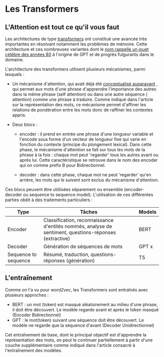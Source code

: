 # Les Transformers 

## L'Attention est tout ce qu'il vous faut


Les architectures de type [transformers](https://arxiv.org/abs/1706.03762) ont constitué une avancée très importantes en résolvant notamment les problèmes de mémoire. Cette architecture et ces nombreuses variantes dont le [nom rappelle un jouet célèbre des années 80](https://www.google.com/search?q=80%27s+transformers+toys&oq=80%27s+transfo&aqs=chrome.1.0i19i512l2j69i57j0i19i512l7.4930j0j15&sourceid=chrome&ie=UTF-8) à l'origine de GPT et de progrès fulgurants dans le domaine.

L'architecture des transformers utilisent plusieurs mécanismes, parmi lesquels :

- Un mécanisme d'attention, qui avait déjà été [conceptualisé auparavant](https://arxiv.org/pdf/1409.0473.pdf) , qui permet aux mots d'une phrase d'apprendre l'importance des autres dans la même phrase (self attention) ou dans une autre séquence ( attention) comme une phrase à traduire. Comme indiqué dans l'article sur la représentation des mots, ce mécanisme permet d'affiner les relations de pondération entre les mots donc de raffiner les contextes appris. 

- Deux blocs :

	- encoder : il prend en entrée une phrase d'une longueur variable et l'encode sous forme d'un vecteur de longueur fixe qui varie en fonction du contexte (principe du plongement lexical). Dans cette phase, le mécanisme d'attention se fait sur tous les mots de la phrase à la fois : chaque mot peut 'regarder' tous les autres avant ou après lui. Cette caractéristique se retrouve dans le nom des encoder qui on comme prefix B pour Bidirectionnel. 

	- decoder : dans cette phase, chaque mot ne peut 'regarder' qu'en arrière, les mots qui le suivent sont exclus du mécanisme d'attention. 

Ces blocs peuvent être utiilisées séparement ou ensemble (encoder-decoder ou sequence to sequence model). L'utilisation de ces différentes parties obéit à des traitements particuliers : 

|Type | Tâches | Models |
| -------- | ------ | ------|
| Encoder | Classification, reconnaissance d'entités nommés, analyse de sentiment, questions-réponses (extractive) | BERT |
| Decoder | Génération de séquences de mots | GPT x |
| Sequence to sequence | Résumé, traduction, questions-réponses (génération) | T5 

## L'entraînement

Comme on l'a vu pour *word2vec*, les Transformers sont entraînés avec plusieurs approches : 
- BERT : un mot (token) est masqué aléatoirement au milieu d'une phrase, il doit être découvert. Le modèle regarde avant et après le token masqué (Encoder Bidirectionnel)
- GPT : le mot(token) suivant une séquence doit être découvert. Le modèle ne regarde que la séquence d'avant (Decoder Unidirectionnel)

Cet entraînement de base, dont le principal objectif est d'apprendre la représentation des mots, on peut le continuer partiellement à partir d'une couche supplémentaire comme indiqué dans l'article consacré à l'entraînement des modèles. 